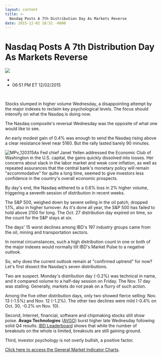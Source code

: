 ```yaml
---
layout: content
title: >-
  Nasdaq Posts A 7th Distribution Day As Markets Reverse
date: 2015-12-02 18:51 -0800
---
```



Nasdaq Posts A 7th Distribution Day As Markets Reverse
=======================================================


![](https://www.investors.com/wp-content/themes/ibd/dist/images/ibd-placeholder.png)

* 
* 06:51 PM ET 12/02/2015




 


Stocks slumped in higher volume Wednesday, a disappointing attempt by the major indexes to reclaim key psychological levels. The focus should intensify on what the Nasdaq is doing now.


The Nasdaq composite's reversal Wednesday was the opposite of what one would like to see.


An early modest gain of 0.4% was enough to send the Nasdaq rising above a clear resistance level near 5160. But the rally lasted barely 90 minutes.


![MPv_120315](http://ibdcmsprod10/wp-content/uploads/2015/12/MPv_120315.gif)As Fed chief Janet Yellen addressed the Economic Club of Washington in the U.S. capital, the gains quickly dissolved into losses. Her concerns about slack in the labor market and weak core inflation, as well as repeated assurances that the central bank's monetary policy will remain "accommodative" for quite a long time, seemed to give investors less confidence in the country's overall economic prospects.


By day's end, the Nasdaq withered to a 0.6% loss in 2% higher volume, triggering a seventh session of distribution in recent weeks.


The S&P 500, weighed down by severe selling in the oil patch, dropped 1.1%, also in higher turnover. As it's done all year, the S&P 500 has failed to hold above 2100 for long. The Oct. 27 distribution day expired on time, so the count for the S&P stays at six.


The days' 15 worst declines among IBD's 197 industry groups came from the oil, mining and transportation sectors.


In normal circumstances, such a high distribution count in one or both of the major indexes would normally tilt IBD's Market Pulse to a negative outlook.


So, why does the current outlook remain at "confirmed uptrend" for now? Let's first dissect the Nasdaq's seven distributions.


Two are suspect. Monday's distribution day (-0.2%) was technical in name, and it compared volume to a half-day session on Friday. The Nov. 17 day was stalling. Generally, markets do not peak on a flurry of such action.


Among the five other distribution days, only two showed fierce selling: Nov. 13 (-1.5%) and Nov. 12 (-1.2%). The other two declines were mild (-0.4% on Oct. 30, -0.2% on Nov. 10).


Second, Internet, financial, software and chipmaking stocks still show poise. **Avago Technologies** ([AVGO](https://research.investors.com/quote.aspx?symbol=AVGO)) burst higher late Wednesday following solid Q4 results. [IBD Leaderboard](http://leaderboard.investors.com/leaderboard/leaders/default.aspx) shows that while the number of breakouts on the whole is limited, breakouts are still gaining ground.


Third, investor psychology is not overly bullish, a positive factor.


[Click here to access the General Market Indicator Charts](https://www.investors.com/pdf/GMI_120315.pdf).




